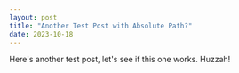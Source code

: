 ```yaml
---
layout: post
title: "Another Test Post with Absolute Path?"
date: 2023-10-18
---
```


Here's another test post, let's see if this one works. Huzzah!

